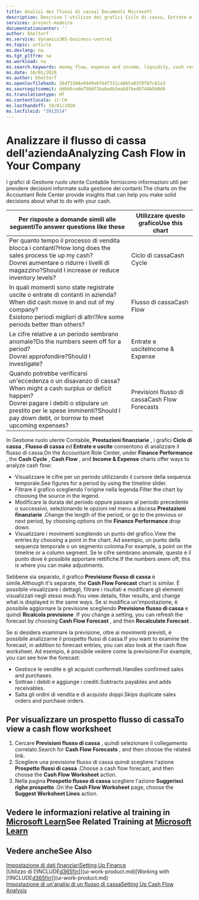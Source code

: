```yaml
---
title: Analisi dei flussi di cassa| Documenti Microsoft
description: Descrive l'utilizzo dei grafici Ciclo di cassa, Entrate e uscite, Flusso di cassa e Previsione flusso di cassa per analizzare i flussi di denaro passati e futuri in entrata e in uscita dalla società.
services: project-madeira
documentationcenter: ''
author: bholtorf
ms.service: dynamics365-business-central
ms.topic: article
ms.devlang: na
ms.tgt_pltfrm: na
ms.workload: na
ms.search.keywords: money flow, expense and income, liquidity, cash receipts minus cash payments, Cartera
ms.date: 10/01/2020
ms.author: bholtorf
ms.openlocfilehash: 26df3104e99d9e6f647331c48b5a03f8f87c81a3
ms.sourcegitcommit: ddbb5cede750df1baba4b3eab8fbed6744b5b9d6
ms.translationtype: HT
ms.contentlocale: it-CH
ms.lasthandoff: 10/01/2020
ms.locfileid: "3913514"
---
```

# <a name="analyzing-cash-flow-in-your-company"></a><span data-ttu-id="d7c04-103">Analizzare il flusso di cassa dell'azienda</span><span class="sxs-lookup"><span data-stu-id="d7c04-103">Analyzing Cash Flow in Your Company</span></span>
<span data-ttu-id="d7c04-104">I grafici di Gestione ruolo utente Contabile forniscono informazioni utili per prendere decisioni informate sulla gestione dei contanti.</span><span class="sxs-lookup"><span data-stu-id="d7c04-104">The charts on the Accountant Role Center provide insights that can help you make solid decisions about what to do with your cash.</span></span>  

| <span data-ttu-id="d7c04-105">Per risposte a domande simili alle seguenti</span><span class="sxs-lookup"><span data-stu-id="d7c04-105">To answer questions like these</span></span> | <span data-ttu-id="d7c04-106">Utilizzare questo grafico</span><span class="sxs-lookup"><span data-stu-id="d7c04-106">Use this chart</span></span> |
| --- | --- |
| <span data-ttu-id="d7c04-107">Per quanto tempo il processo di vendita blocca i contanti?</span><span class="sxs-lookup"><span data-stu-id="d7c04-107">How long does the sales process tie up my cash?</span></span></br> <span data-ttu-id="d7c04-108">Dovrei aumentare o ridurre i livelli di magazzino?</span><span class="sxs-lookup"><span data-stu-id="d7c04-108">Should I increase or reduce inventory levels?</span></span> |<span data-ttu-id="d7c04-109">Ciclo di cassa</span><span class="sxs-lookup"><span data-stu-id="d7c04-109">Cash Cycle</span></span> |
| <span data-ttu-id="d7c04-110">In quali momenti sono state registrate uscite o entrate di contanti in azienda?</span><span class="sxs-lookup"><span data-stu-id="d7c04-110">When did cash move in and out of my company?</span></span></br> <span data-ttu-id="d7c04-111">Esistono periodi migliori di altri?</span><span class="sxs-lookup"><span data-stu-id="d7c04-111">Are some periods better than others?</span></span> |<span data-ttu-id="d7c04-112">Flusso di cassa</span><span class="sxs-lookup"><span data-stu-id="d7c04-112">Cash Flow</span></span> |
| <span data-ttu-id="d7c04-113">Le cifre relative a un periodo sembrano anomale?</span><span class="sxs-lookup"><span data-stu-id="d7c04-113">Do the numbers seem off for a period?</span></span></br> <span data-ttu-id="d7c04-114">Dovrei approfondire?</span><span class="sxs-lookup"><span data-stu-id="d7c04-114">Should I investigate?</span></span> |<span data-ttu-id="d7c04-115">Entrate e uscite</span><span class="sxs-lookup"><span data-stu-id="d7c04-115">Income & Expense</span></span> |
| <span data-ttu-id="d7c04-116">Quando potrebbe verificarsi un'eccedenza o un disavanzo di cassa?</span><span class="sxs-lookup"><span data-stu-id="d7c04-116">When might a cash surplus or deficit happen?</span></span></br> <span data-ttu-id="d7c04-117">Dovrei pagare i debiti o stipulare un prestito per le spese imminenti?</span><span class="sxs-lookup"><span data-stu-id="d7c04-117">Should I pay down debt, or borrow to meet upcoming expenses?</span></span> |<span data-ttu-id="d7c04-118">Previsioni flusso di cassa</span><span class="sxs-lookup"><span data-stu-id="d7c04-118">Cash Flow Forecasts</span></span> |

<span data-ttu-id="d7c04-119">In Gestione ruolo utente Contabile, **Prestazioni finanziarie** , i grafici **Ciclo di cassa** , **Flusso di cassa** ed **Entrate e uscite** consentono di analizzare il flusso di cassa.</span><span class="sxs-lookup"><span data-stu-id="d7c04-119">On the Accountant Role Center, under **Finance Performance** , the **Cash Cycle** , **Cash Flow** , and **Income & Expense** charts offer ways to analyze cash flow:</span></span>  

* <span data-ttu-id="d7c04-120">Visualizzare le cifre per un periodo utilizzando il cursore della sequenza temporale.</span><span class="sxs-lookup"><span data-stu-id="d7c04-120">See figures for a period by using the timeline slider.</span></span>  
* <span data-ttu-id="d7c04-121">Filtrare il grafico scegliendo l'origine nella legenda.</span><span class="sxs-lookup"><span data-stu-id="d7c04-121">Filter the chart by choosing the source in the legend.</span></span>  
* <span data-ttu-id="d7c04-122">Modificare la durata del periodo oppure passare al periodo precedente o successivo, selezionando le opzioni nel menu a discesa **Prestazioni finanziarie** .</span><span class="sxs-lookup"><span data-stu-id="d7c04-122">Change the length of the period, or go to the previous or next period, by choosing options on the **Finance Performance** drop down.</span></span>  
* <span data-ttu-id="d7c04-123">Visualizzare i movimenti scegliendo un punto del grafico.</span><span class="sxs-lookup"><span data-stu-id="d7c04-123">View the entries by choosing a point in the chart.</span></span> <span data-ttu-id="d7c04-124">Ad esempio, un punto della sequenza temporale o un segmento colonna.</span><span class="sxs-lookup"><span data-stu-id="d7c04-124">For example, a point on the timeline or a column segment.</span></span> <span data-ttu-id="d7c04-125">Se le cifre sembrano anomale, questo è il punto dove è possibile apportare rettifiche.</span><span class="sxs-lookup"><span data-stu-id="d7c04-125">If the numbers seem off, this is where you can make adjustments.</span></span>  

<span data-ttu-id="d7c04-126">Sebbene sia separato, il grafico **Previsione flusso di cassa** è simile.</span><span class="sxs-lookup"><span data-stu-id="d7c04-126">Although it's separate, the **Cash Flow Forecast** chart is similar.</span></span> <span data-ttu-id="d7c04-127">È possibile visualizzare i dettagli, filtrare i risultati e modificare gli elementi visualizzati negli stessi modi.</span><span class="sxs-lookup"><span data-stu-id="d7c04-127">You view details, filter results, and change what is displayed in the same ways.</span></span> <span data-ttu-id="d7c04-128">Se si modifica un'impostazione, è possibile aggiornare la previsione scegliendo **Previsione flusso di cassa** e quindi **Ricalcola previsione** .</span><span class="sxs-lookup"><span data-stu-id="d7c04-128">If you change a setting, you can refresh the forecast by choosing **Cash Flow Forecast** , and then **Recalculate Forecast** .</span></span>

<span data-ttu-id="d7c04-129">Se si desidera esaminare la previsione, oltre ai movimenti previsti, è possibile analizzarne il prospetto flussi di cassa.</span><span class="sxs-lookup"><span data-stu-id="d7c04-129">If you want to examine the forecast, in addition to forecast entries, you can also look at the cash flow worksheet.</span></span> <span data-ttu-id="d7c04-130">Ad esempio, è possibile vedere come la previsione:</span><span class="sxs-lookup"><span data-stu-id="d7c04-130">For example, you can see how the forecast:</span></span>

* <span data-ttu-id="d7c04-131">Gestisce le vendite e gli acquisti confermati.</span><span class="sxs-lookup"><span data-stu-id="d7c04-131">Handles confirmed sales and purchases.</span></span>  
* <span data-ttu-id="d7c04-132">Sottrae i debiti e aggiunge i crediti.</span><span class="sxs-lookup"><span data-stu-id="d7c04-132">Subtracts payables and adds receivables.</span></span>  
* <span data-ttu-id="d7c04-133">Salta gli ordini di vendita e di acquisto doppi.</span><span class="sxs-lookup"><span data-stu-id="d7c04-133">Skips duplicate sales orders and purchase orders.</span></span>  

## <a name="to-view-a-cash-flow-worksheet"></a><span data-ttu-id="d7c04-134">Per visualizzare un prospetto flusso di cassa</span><span class="sxs-lookup"><span data-stu-id="d7c04-134">To view a cash flow worksheet</span></span>
1. <span data-ttu-id="d7c04-135">Cercare **Previsioni flusso di cassa** , quindi selezionare il collegamento correlato.</span><span class="sxs-lookup"><span data-stu-id="d7c04-135">Search for **Cash Flow Forecasts** , and then choose the related link.</span></span>  
2. <span data-ttu-id="d7c04-136">Scegliere una previsione flusso di cassa quindi scegliere l'azione **Prospetto flussi di cassa** .</span><span class="sxs-lookup"><span data-stu-id="d7c04-136">Choose a cash flow forecast, and then choose the **Cash Flow Worksheet** action.</span></span>  
3. <span data-ttu-id="d7c04-137">Nella pagina **Prospetto flusso di cassa** scegliere l'azione **Suggerisci righe prospetto** .</span><span class="sxs-lookup"><span data-stu-id="d7c04-137">On the **Cash Flow Worksheet** page, choose the **Suggest Worksheet Lines** action.</span></span>  

## <a name="see-related-training-at-microsoft-learn"></a><span data-ttu-id="d7c04-138">Vedere le informazioni relative al training in [Microsoft Learn](/learn/modules/forecast-cash-flow-dynamics-365-business-central/index)</span><span class="sxs-lookup"><span data-stu-id="d7c04-138">See Related Training at [Microsoft Learn](/learn/modules/forecast-cash-flow-dynamics-365-business-central/index)</span></span>

## <a name="see-also"></a><span data-ttu-id="d7c04-139">Vedere anche</span><span class="sxs-lookup"><span data-stu-id="d7c04-139">See Also</span></span>
[<span data-ttu-id="d7c04-140">Impostazione di dati finanziari</span><span class="sxs-lookup"><span data-stu-id="d7c04-140">Setting Up Finance</span></span>](finance-setup-finance.md)  
<span data-ttu-id="d7c04-141">[Utilizzo di [!INCLUDE[d365fin](includes/d365fin_md.md)]](ui-work-product.md)</span><span class="sxs-lookup"><span data-stu-id="d7c04-141">[Working with [!INCLUDE[d365fin](includes/d365fin_md.md)]](ui-work-product.md)</span></span>  
[<span data-ttu-id="d7c04-142">Impostazione di un'analisi di un flusso di cassa</span><span class="sxs-lookup"><span data-stu-id="d7c04-142">Setting Up Cash Flow Analysis</span></span>](finance-setup-cash-flow-analyses.md)  
